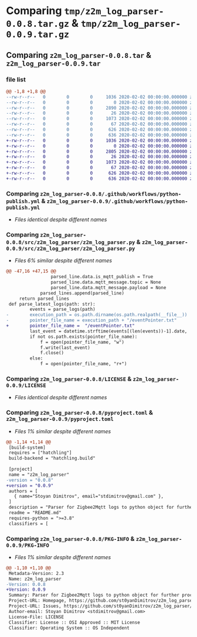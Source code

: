 # Comparing `tmp/z2m_log_parser-0.0.8.tar.gz` & `tmp/z2m_log_parser-0.0.9.tar.gz`

## Comparing `z2m_log_parser-0.0.8.tar` & `z2m_log_parser-0.0.9.tar`

### file list

```diff
@@ -1,8 +1,8 @@
--rw-r--r--   0        0        0     1036 2020-02-02 00:00:00.000000 z2m_log_parser-0.0.8/.github/workflows/python-publish.yml
--rw-r--r--   0        0        0        0 2020-02-02 00:00:00.000000 z2m_log_parser-0.0.8/src/z2m_log_parser/__init__.py
--rw-r--r--   0        0        0     2890 2020-02-02 00:00:00.000000 z2m_log_parser-0.0.8/src/z2m_log_parser/z2m_log_parser.py
--rw-r--r--   0        0        0       26 2020-02-02 00:00:00.000000 z2m_log_parser-0.0.8/.gitignore
--rw-r--r--   0        0        0     1073 2020-02-02 00:00:00.000000 z2m_log_parser-0.0.8/LICENSE
--rw-r--r--   0        0        0       67 2020-02-02 00:00:00.000000 z2m_log_parser-0.0.8/README.md
--rw-r--r--   0        0        0      626 2020-02-02 00:00:00.000000 z2m_log_parser-0.0.8/pyproject.toml
--rw-r--r--   0        0        0      636 2020-02-02 00:00:00.000000 z2m_log_parser-0.0.8/PKG-INFO
+-rw-r--r--   0        0        0     1036 2020-02-02 00:00:00.000000 z2m_log_parser-0.0.9/.github/workflows/python-publish.yml
+-rw-r--r--   0        0        0        0 2020-02-02 00:00:00.000000 z2m_log_parser-0.0.9/src/z2m_log_parser/__init__.py
+-rw-r--r--   0        0        0     2805 2020-02-02 00:00:00.000000 z2m_log_parser-0.0.9/src/z2m_log_parser/z2m_log_parser.py
+-rw-r--r--   0        0        0       26 2020-02-02 00:00:00.000000 z2m_log_parser-0.0.9/.gitignore
+-rw-r--r--   0        0        0     1073 2020-02-02 00:00:00.000000 z2m_log_parser-0.0.9/LICENSE
+-rw-r--r--   0        0        0       67 2020-02-02 00:00:00.000000 z2m_log_parser-0.0.9/README.md
+-rw-r--r--   0        0        0      626 2020-02-02 00:00:00.000000 z2m_log_parser-0.0.9/pyproject.toml
+-rw-r--r--   0        0        0      636 2020-02-02 00:00:00.000000 z2m_log_parser-0.0.9/PKG-INFO
```

### Comparing `z2m_log_parser-0.0.8/.github/workflows/python-publish.yml` & `z2m_log_parser-0.0.9/.github/workflows/python-publish.yml`

 * *Files identical despite different names*

### Comparing `z2m_log_parser-0.0.8/src/z2m_log_parser/z2m_log_parser.py` & `z2m_log_parser-0.0.9/src/z2m_log_parser/z2m_log_parser.py`

 * *Files 6% similar despite different names*

```diff
@@ -47,16 +47,15 @@
                 parsed_line.data.is_mqtt_publish = True
                 parsed_line.data.mqtt_message.topic = None
                 parsed_line.data.mqtt_message.payload = None
             parsed_lines.append(parsed_line)
     return parsed_lines
 def parse_latest_logs(path: str):
         events = parse_logs(path)
-        execution_path = os.path.dirname(os.path.realpath(__file__))
-        pointer_file_name = execution_path + "/eventPointer.txt"
+        pointer_file_name =  "/eventPointer.txt"
         last_event = datetime.strftime(events[(len(events))-1].date, '%Y-%m-%d %H:%M:%S')
         if not os.path.exists(pointer_file_name):
             f = open(pointer_file_name, "w")
             f.write(last_event)
             f.close()
         else:
             f = open(pointer_file_name, "r+")
```

### Comparing `z2m_log_parser-0.0.8/LICENSE` & `z2m_log_parser-0.0.9/LICENSE`

 * *Files identical despite different names*

### Comparing `z2m_log_parser-0.0.8/pyproject.toml` & `z2m_log_parser-0.0.9/pyproject.toml`

 * *Files 1% similar despite different names*

```diff
@@ -1,14 +1,14 @@
 [build-system]
 requires = ["hatchling"]
 build-backend = "hatchling.build"
 
 [project]
 name = "z2m_log_parser"
-version = "0.0.8"
+version = "0.0.9"
 authors = [
   { name="Stoyan Dimitrov", email="stdimitrov@gmail.com" },
 ]
 description = "Parser for Zigbee2Mqtt logs to python object for further processing"
 readme = "README.md"
 requires-python = ">=3.8"
 classifiers = [
```

### Comparing `z2m_log_parser-0.0.8/PKG-INFO` & `z2m_log_parser-0.0.9/PKG-INFO`

 * *Files 1% similar despite different names*

```diff
@@ -1,10 +1,10 @@
 Metadata-Version: 2.3
 Name: z2m_log_parser
-Version: 0.0.8
+Version: 0.0.9
 Summary: Parser for Zigbee2Mqtt logs to python object for further processing
 Project-URL: Homepage, https://github.com/st0yanDimitrov/z2m_log_parser
 Project-URL: Issues, https://github.com/st0yanDimitrov/z2m_log_parser/issues
 Author-email: Stoyan Dimitrov <stdimitrov@gmail.com>
 License-File: LICENSE
 Classifier: License :: OSI Approved :: MIT License
 Classifier: Operating System :: OS Independent
```

